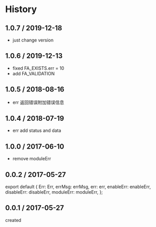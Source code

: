 # History

## 1.0.7 / 2019-12-18
- just change version

## 1.0.6 / 2019-12-13
- fixed FA_EXISTS.err = 10
- add FA_VALIDATION

## 1.0.5 / 2018-08-16
- err 返回错误附加错误信息

## 1.0.4 / 2018-07-19
- err add status and data

## 1.0.0 / 2017-06-10
- remove moduleErr

## 0.0.2 / 2017-05-27
export default {
    Err: Err,
    errMsg: errMsg,
    err: err,
    enableErr: enableErr,
    disableErr: disableErr,
    moduleErr: moduleErr,
};

## 0.0.1 / 2017-05-27
created
